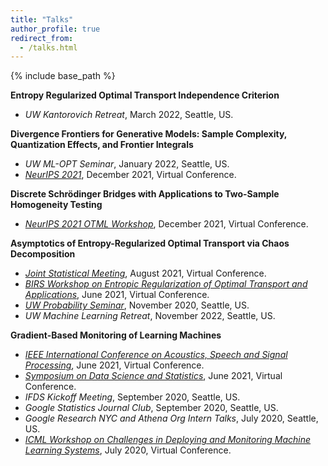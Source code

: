 ```yaml
---
title: "Talks"
author_profile: true
redirect_from:
  - /talks.html
---
```


{% include base_path %}

<!-- Leave two spaces at the end -->

**Entropy Regularized Optimal Transport Independence Criterion**  
* *UW Kantorovich Retreat*, March 2022, Seattle, US.  

**Divergence Frontiers for Generative Models: Sample Complexity, Quantization Effects, and Frontier Integrals**  
* *UW ML-OPT Seminar*, January 2022, Seattle, US.
* [*NeurIPS 2021*](https://nips.cc/Conferences/2021), December 2021, Virtual Conference.  

**Discrete Schrödinger Bridges with Applications to Two-Sample Homogeneity Testing**  
* [*NeurIPS 2021 OTML Workshop*](https://otml2021.github.io/), December 2021, Virtual Conference.  

**Asymptotics of Entropy-Regularized Optimal Transport via Chaos Decomposition**  
* [*Joint Statistical Meeting*](https://ww2.amstat.org/meetings/jsm/2021/), August 2021, Virtual Conference.
* [*BIRS Workshop on Entropic Regularization of Optimal Transport and Applications*](http://www.birs.ca/events/2021/5-day-workshops/21w5120), June 2021, Virtual Conference.
* [*UW Probability Seminar*](https://math.washington.edu/events/2020-11-23/asymptotics-entropy-regularized-optimal-transport-chaos-decomposition), November 2020, Seattle, US.
* *UW Machine Learning Retreat*, November 2022, Seattle, US.  

**Gradient-Based Monitoring of Learning Machines**  
* [*IEEE International Conference on Acoustics, Speech and Signal Processing*](https://2021.ieeeicassp.org/), June 2021, Virtual Conference.
* [*Symposium on Data Science and Statistics*](https://ww2.amstat.org/meetings/sdss/2021/), June 2021, Virtual Conference.
* *IFDS Kickoff Meeting*, September 2020, Seattle, US.
* *Google Statistics Journal Club*, September 2020, Seattle, US.
* *Google Research NYC and Athena Org Intern Talks*, July 2020, Seattle, US.
* [*ICML Workshop on Challenges in Deploying and Monitoring Machine Learning Systems*](https://slideslive.com/38931677/gradientbased-monitoring-of-learning-machines?ref=account-folder-55868-folders), July 2020, Virtual Conference.
